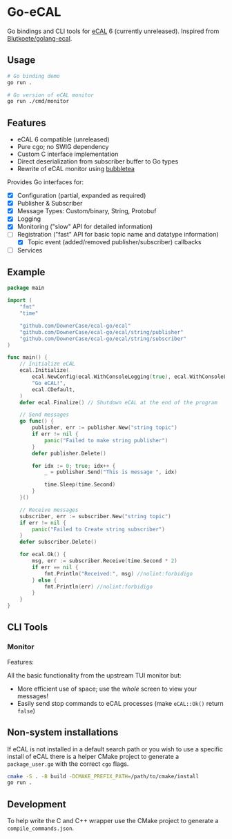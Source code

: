# Go-eCAL

Go bindings and CLI tools for [eCAL](https://github.com/eclipse-ecal/ecal) 6 (currently unreleased).
Inspired from [Blutkoete/golang-ecal](https://github.com/Blutkoete/golang-ecal).

## Usage

```sh
# Go binding demo
go run .

# Go version of eCAL monitor
go run ./cmd/monitor
```

## Features

- eCAL 6 compatible (unreleased)
- Pure cgo; no SWIG dependency
- Custom C interface implementation
- Direct deserialization from subscriber buffer to Go types
- Rewrite of eCAL monitor using [bubbletea](https://github.com/charmbracelet/bubbletea)

Provides Go interfaces for:
- [x] Configuration (partial, expanded as required)
- [x] Publisher & Subscriber
- [x] Message Types: Custom/binary, String, Protobuf
- [x] Logging
- [x] Monitoring ("slow" API for detailed information)
- [ ] Registration ("fast" API for basic topic name and datatype information)
  - [x] Topic event (added/removed publisher/subscriber) callbacks 
- [ ] Services

## Example

```go
package main

import (
	"fmt"
	"time"

	"github.com/DownerCase/ecal-go/ecal"
	"github.com/DownerCase/ecal-go/ecal/string/publisher"
	"github.com/DownerCase/ecal-go/ecal/string/subscriber"
)

func main() {
	// Initialize eCAL
	ecal.Initialize(
		ecal.NewConfig(ecal.WithConsoleLogging(true), ecal.WithConsoleLogAll()),
		"Go eCAL!",
		ecal.CDefault,
	)
	defer ecal.Finalize() // Shutdown eCAL at the end of the program

	// Send messages
	go func() {
		publisher, err := publisher.New("string topic")
		if err != nil {
			panic("Failed to make string publisher")
		}
		defer publisher.Delete()

		for idx := 0; true; idx++ {
			_ = publisher.Send("This is message ", idx)

			time.Sleep(time.Second)
		}
	}()

	// Receive messages
	subscriber, err := subscriber.New("string topic")
	if err != nil {
		panic("Failed to Create string subscriber")
	}
	defer subscriber.Delete()

	for ecal.Ok() {
		msg, err := subscriber.Receive(time.Second * 2)
		if err == nil {
			fmt.Println("Received:", msg) //nolint:forbidigo
		} else {
			fmt.Println(err) //nolint:forbidigo
		}
	}
}
```

## CLI Tools

### Monitor

Features:

All the basic functionality from the upstream TUI monitor but:

- More efficient use of space; use the _whole_ screen to view your messages!
- Easily send stop commands to eCAL processes (make `eCAL::Ok()` return `false`)

## Non-system installations

If eCAL is not installed in a default search path or you wish to use a specific
install of eCAL there is a helper CMake project to generate a `package_user.go`
with the correct `cgo` flags.

```sh
cmake -S . -B build -DCMAKE_PREFIX_PATH=/path/to/cmake/install
go run .
```

## Development

To help write the C and C++ wrapper use the CMake project to generate a
`compile_commands.json`.

